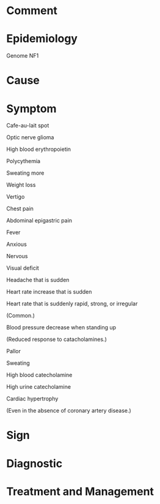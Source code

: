 # Comment

# Epidemiology

Genome NF1

# Cause

# Symptom

Cafe-au-lait spot

Optic nerve glioma

High blood erythropoietin

Polycythemia

Sweating more

Weight loss

Vertigo

Chest pain

Abdominal epigastric pain

Fever

Anxious

Nervous

Visual deficit

Headache that is sudden

Heart rate increase that is sudden

Heart rate that is suddenly rapid, strong, or irregular

(Common.)

Blood pressure decrease when standing up

(Reduced response to catacholamines.)

Pallor

Sweating

High blood catecholamine

High urine catecholamine

Cardiac hypertrophy

(Even in the absence of coronary artery disease.)

# Sign

# Diagnostic

# Treatment and Management
